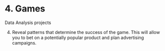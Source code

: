 # 4. Games
Data Analysis projects

4. Reveal patterns that determine the success of the game. This will allow you to bet on a potentially popular product and plan advertising campaigns.